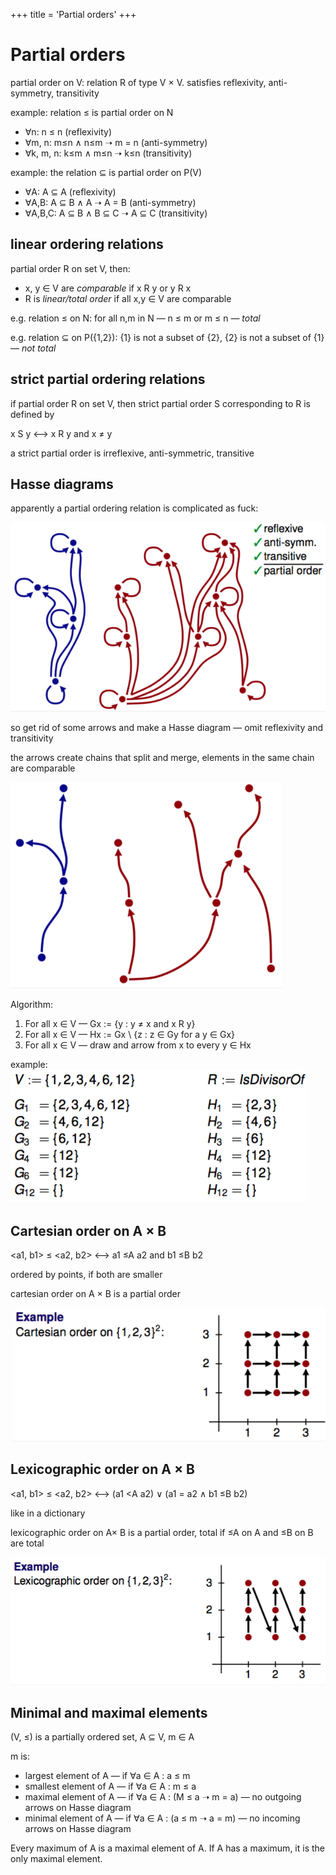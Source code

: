 +++
title = 'Partial orders'
+++
# Partial orders
partial order on V: relation R of type V × V. satisfies reflexivity, anti-symmetry, transitivity

example: relation ≤ is partial order on N

- ∀n: n ≤ n (reflexivity)
- ∀m, n: m≤n ∧ n≤m ➝ m = n (anti-symmetry)
- ∀k, m, n: k≤m ∧ m≤n ➝ k≤n (transitivity)

example: the relation ⊆ is partial order on P(V)

- ∀A: A ⊆ A (reflexivity)
- ∀A,B: A ⊆ B ∧ A ➝ A = B (anti-symmetry)
- ∀A,B,C: A ⊆ B ∧ B ⊆ C ➝ A ⊆ C (transitivity)

## linear ordering relations
partial order R on set V, then:

- x, y ∈ V are _comparable_ if x R y or y R x
- R is _linear/total order_ if all x,y ∈ V are comparable

e.g. relation ≤ on N: for all n,m in N — n ≤ m or m ≤ n — _total_

e.g. relation ⊆ on P({1,2}): {1} is not a subset of {2}, {2} is not a subset of {1} — _not total_

## strict partial ordering relations

if partial order R on set V, then strict partial order S corresponding to R is defined by

x S y ⟷ x R y and x ≠ y

a strict partial order is irreflexive, anti-symmetric, transitive

## Hasse diagrams
apparently a partial ordering relation is complicated as fuck:

![screenshot.png](2eda764900f11b3ddad4f1040903a76e.png)

so get rid of some arrows and make a Hasse diagram — omit reflexivity and transitivity

the arrows create chains that split and merge, elements in the same chain are comparable

![screenshot.png](c05050e0c42af9ad30fd4c47bd1ee899.png)

Algorithm:
1. For all x ∈ V — Gx := {y : y ≠ x and x R y}
2. For all x ∈ V — Hx := Gx \ {z : z ∈ Gy for a y ∈ Gx}
3. For all x ∈ V — draw and arrow from x to every y ∈ Hx

example:
![screenshot.png](5e55945abe6bf157aa776b75860a0963.png)

## Cartesian order on A × B
\<a1, b1\> ≤ \<a2, b2\> ⟷ a1 ≤A a2 and b1 ≤B b2

ordered by points, if both are smaller

cartesian order on A × B is a partial order

![screenshot.png](dcc75437f5e4e97d00b4697b6bdc2468.png)

## Lexicographic order on A × B
\<a1, b1\> ≤ \<a2, b2\> ⟷ (a1 \<A a2) ∨ (a1 = a2 ∧ b1 ≤B b2)

like in a dictionary

lexicographic order on A× B is a partial order, total if ≤A on A and ≤B on B are total

![screenshot.png](3303376e4e02317b96c25be114c24644.png)

## Minimal and maximal elements
(V, ≤) is a partially ordered set, A ⊆ V, m ∈ A

m is:

- largest element of A — if ∀a ∈ A : a ≤ m
- smallest element of A — if ∀a ∈ A : m ≤ a
- maximal element of A — if ∀a ∈ A : (M ≤ a ➝ m = a) — no outgoing arrows on Hasse diagram
- minimal element of A — if ∀a ∈ A : (a ≤ m ➝ a = m) — no incoming arrows on Hasse diagram

Every maximum of A is a maximal element of A.
If A has a maximum, it is the only maximal element.
